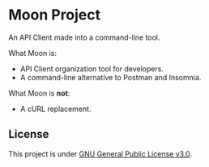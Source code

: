 # Moon Project

An API Client made into a command-line tool.

What Moon is:

- API Client organization tool for developers.
- A command-line alternative to Postman and Insomnia.

What Moon is **not**:

- A cURL replacement.

## License

This project is under [GNU General Public License v3.0](/LICENSE).
